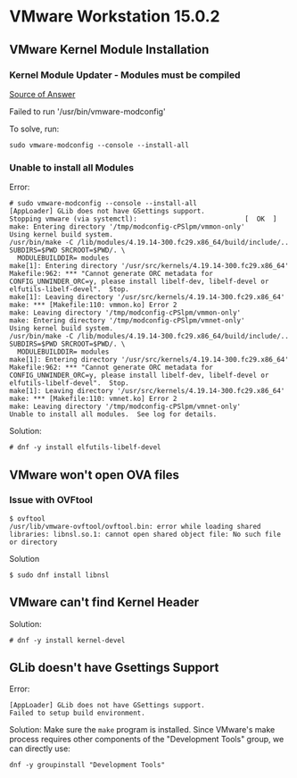 # VMware Workstation 15.0.2

## VMware Kernel Module Installation
### Kernel Module Updater - Modules must be compiled
[Source of Answer](https://askubuntu.com/questions/292049/vmware-workstation-error-modules-must-be-compiled-how-to-fix)

Failed to run '/usr/bin/vmware-modconfig'

To solve, run:
```
sudo vmware-modconfig --console --install-all
```

### Unable to install all Modules
Error:
```
# sudo vmware-modconfig --console --install-all
[AppLoader] GLib does not have GSettings support.
Stopping vmware (via systemctl):                           [  OK  ]
make: Entering directory '/tmp/modconfig-cPSlpm/vmmon-only'
Using kernel build system.
/usr/bin/make -C /lib/modules/4.19.14-300.fc29.x86_64/build/include/.. SUBDIRS=$PWD SRCROOT=$PWD/. \
  MODULEBUILDDIR= modules
make[1]: Entering directory '/usr/src/kernels/4.19.14-300.fc29.x86_64'
Makefile:962: *** "Cannot generate ORC metadata for CONFIG_UNWINDER_ORC=y, please install libelf-dev, libelf-devel or elfutils-libelf-devel".  Stop.
make[1]: Leaving directory '/usr/src/kernels/4.19.14-300.fc29.x86_64'
make: *** [Makefile:110: vmmon.ko] Error 2
make: Leaving directory '/tmp/modconfig-cPSlpm/vmmon-only'
make: Entering directory '/tmp/modconfig-cPSlpm/vmnet-only'
Using kernel build system.
/usr/bin/make -C /lib/modules/4.19.14-300.fc29.x86_64/build/include/.. SUBDIRS=$PWD SRCROOT=$PWD/. \
  MODULEBUILDDIR= modules
make[1]: Entering directory '/usr/src/kernels/4.19.14-300.fc29.x86_64'
Makefile:962: *** "Cannot generate ORC metadata for CONFIG_UNWINDER_ORC=y, please install libelf-dev, libelf-devel or elfutils-libelf-devel".  Stop.
make[1]: Leaving directory '/usr/src/kernels/4.19.14-300.fc29.x86_64'
make: *** [Makefile:110: vmnet.ko] Error 2
make: Leaving directory '/tmp/modconfig-cPSlpm/vmnet-only'
Unable to install all modules.  See log for details.
```

Solution:
```
# dnf -y install elfutils-libelf-devel
```

## VMware won't open OVA files
### Issue with OVFtool
```
$ ovftool
/usr/lib/vmware-ovftool/ovftool.bin: error while loading shared libraries: libnsl.so.1: cannot open shared object file: No such file or directory
```

Solution
```
$ sudo dnf install libnsl
```
## VMware can't find Kernel Header

Solution:
```
# dnf -y install kernel-devel
```

## GLib doesn't have Gsettings Support
Error:
```
[AppLoader] GLib does not have GSettings support.
Failed to setup build environment.
```

Solution:
Make sure the `make` program is  installed. Since VMware's make process requires other components of the "Development Tools" group, we can directly use: 
```
dnf -y groupinstall "Development Tools" 
```
